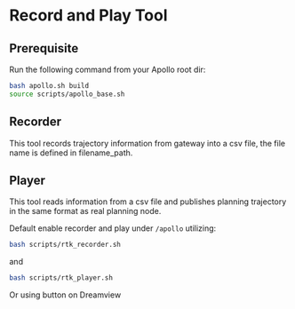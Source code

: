 # Record and Play Tool

## Prerequisite

Run the following command from your Apollo root dir:

```bash
bash apollo.sh build
source scripts/apollo_base.sh
```

## Recorder

This tool records trajectory information from gateway into a csv file, the file
name is defined in filename_path.

## Player

This tool reads information from a csv file and publishes planning trajectory in
the same format as real planning node.

Default enable recorder and play under `/apollo` utilizing:

```bash
bash scripts/rtk_recorder.sh
```

and 

```bash
bash scripts/rtk_player.sh
```

Or using button on Dreamview
